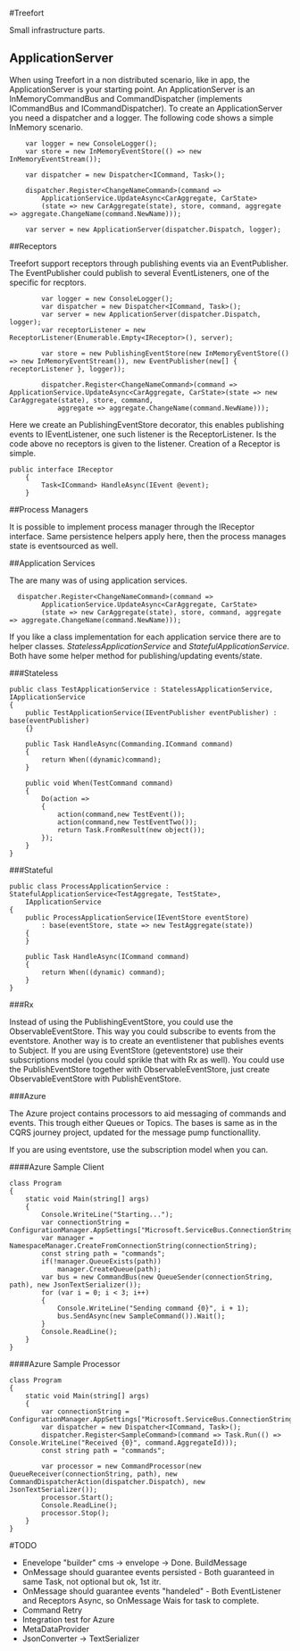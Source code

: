 #Treefort

Small infrastructure parts.

## ApplicationServer

When using Treefort in a non distributed scenario, like in app, the ApplicationServer is your starting point.
An ApplicationServer is an InMemoryCommandBus and CommandDispatcher (implements ICommandBus and ICommandDispatcher).
To create an ApplicationServer you need a dispatcher and a logger. The following code shows a simple InMemory scenario.



        var logger = new ConsoleLogger();
        var store = new InMemoryEventStore(() => new InMemoryEventStream());

        var dispatcher = new Dispatcher<ICommand, Task>();
        
        dispatcher.Register<ChangeNameCommand>(command => 
			ApplicationService.UpdateAsync<CarAggregate, CarState>
			(state => new CarAggregate(state), store, command, aggregate => aggregate.ChangeName(command.NewName)));

        var server = new ApplicationServer(dispatcher.Dispatch, logger);


##Receptors

Treefort support receptors through publishing events via an EventPublisher. The EventPublisher could publish to several EventListeners, one of the specific for recptors.

            var logger = new ConsoleLogger();
            var dispatcher = new Dispatcher<ICommand, Task>();
            var server = new ApplicationServer(dispatcher.Dispatch, logger);
            var receptorListener = new ReceptorListener(Enumerable.Empty<IReceptor>(), server);

            var store = new PublishingEventStore(new InMemoryEventStore(() => new InMemoryEventStream()), new EventPublisher(new[] { receptorListener }, logger));
            
            dispatcher.Register<ChangeNameCommand>(command => ApplicationService.UpdateAsync<CarAggregate, CarState>(state => new CarAggregate(state), store, command,
                aggregate => aggregate.ChangeName(command.NewName)));


Here we create an PublishingEventStore decorator, this enables publishing events to IEventListener, one such listener is the ReceptorListener. Is the code above no receptors is given to the listener.
Creation of a Receptor is simple.
	
	public interface IReceptor 
	    {
	        Task<ICommand> HandleAsync(IEvent @event);
	    }

##Process Managers

It is possible to implement process manager through the IReceptor interface. Same persistence helpers apply here, then the process manages state is eventsourced as well.

##Application Services

The are many was of using application services.

      dispatcher.Register<ChangeNameCommand>(command => 
			ApplicationService.UpdateAsync<CarAggregate, CarState>
			(state => new CarAggregate(state), store, command, aggregate => aggregate.ChangeName(command.NewName)));

If you like a class implementation for each application service there are to helper classes. *StatelessApplicationService* and *StatefulApplicationService*. Both have some helper method for publishing/updating events/state.

###Stateless

    public class TestApplicationService : StatelessApplicationService, IApplicationService
    {
        public TestApplicationService(IEventPublisher eventPublisher) : base(eventPublisher)
        {}

        public Task HandleAsync(Commanding.ICommand command)
        {
            return When((dynamic)command);
        }

        public void When(TestCommand command)
        {
            Do(action =>
            {
                action(command,new TestEvent());
                action(command,new TestEventTwo());
                return Task.FromResult(new object());
            });  
        }
	}


###Stateful

    public class ProcessApplicationService : StatefulApplicationService<TestAggregate, TestState>, 
        IApplicationService
    {
        public ProcessApplicationService(IEventStore eventStore)
            : base(eventStore, state => new TestAggregate(state))
        {
        }
        
        public Task HandleAsync(ICommand command)
        {
            return When((dynamic) command);
        }
	}

###Rx

Instead of using the PublishingEventStore, you could use the ObservableEventStore. This way you could subscribe to events from the eventstore. Another way is to create an eventlistener that publishes events to Subject.
If you are using EventStore (geteventstore) use their subscriptions model (you could sprikle that with Rx as well).
You could use the PublishEventStore together with ObservableEventStore, just create ObservableEventStore with PublishEventStore.

###Azure

The Azure project contains processors to aid messaging of commands and events. This trough either Queues or Topics. The bases is same as in the CQRS journey project, updated for the message pump functionallity.

If you are using eventstore, use the subscription model when you can.

####Azure Sample Client

 	class Program
    {
        static void Main(string[] args)
        {
            Console.WriteLine("Starting...");
            var connectionString = ConfigurationManager.AppSettings["Microsoft.ServiceBus.ConnectionString"];
            var manager = NamespaceManager.CreateFromConnectionString(connectionString);
            const string path = "commands";
            if(!manager.QueueExists(path))
                manager.CreateQueue(path);
            var bus = new CommandBus(new QueueSender(connectionString, path), new JsonTextSerializer());
            for (var i = 0; i < 3; i++)
            {
                Console.WriteLine("Sending command {0}", i + 1);
                bus.SendAsync(new SampleCommand()).Wait();
            }
            Console.ReadLine();
        }
    }


####Azure Sample Processor

    class Program
    {
        static void Main(string[] args)
        {
            var connectionString = ConfigurationManager.AppSettings["Microsoft.ServiceBus.ConnectionString"];
            var dispatcher = new Dispatcher<ICommand, Task>();
            dispatcher.Register<SampleCommand>(command => Task.Run(() => Console.WriteLine("Received {0}", command.AggregateId)));
            const string path = "commands";

            var processor = new CommandProcessor(new QueueReceiver(connectionString, path), new CommandDispatcherAction(dispatcher.Dispatch), new JsonTextSerializer());
            processor.Start();
            Console.ReadLine();
            processor.Stop();
        }
    }

#TODO

- Enevelope "builder" cms -> envelope -> Done. BuildMessage
- OnMessage should guarantee events persisted - Both guaranteed in same Task, not optional but ok, 1st itr.
- OnMessage should guarantee events "handeled" - Both EventListener and Receptors Async, so OnMessage Wais for task to complete.
- Command Retry
- Integration test for Azure
- MetaDataProvider
- JsonConverter -> TextSerializer



